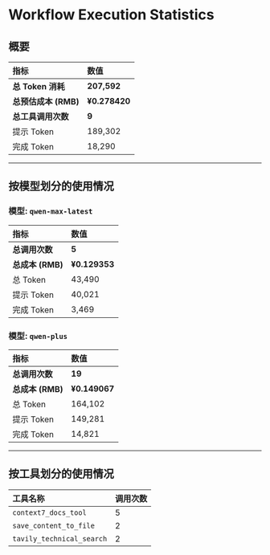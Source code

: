 # Workflow Execution Statistics

## 概要

| 指标 | 数值 |
| :--- | :--- |
| **总 Token 消耗** | **207,592** |
| **总预估成本 (RMB)** | **¥0.278420** |
| **总工具调用次数** | **9** |
| 提示 Token | 189,302 |
| 完成 Token | 18,290 |

---

## 按模型划分的使用情况


### 模型: `qwen-max-latest`

| 指标 | 数值 |
| :--- | :--- |
| **总调用次数** | **5** |
| **总成本 (RMB)** | **¥0.129353** |
| 总 Token | 43,490 |
| 提示 Token | 40,021 |
| 完成 Token | 3,469 |

### 模型: `qwen-plus`

| 指标 | 数值 |
| :--- | :--- |
| **总调用次数** | **19** |
| **总成本 (RMB)** | **¥0.149067** |
| 总 Token | 164,102 |
| 提示 Token | 149,281 |
| 完成 Token | 14,821 |

---

## 按工具划分的使用情况

| 工具名称 | 调用次数 |
| :--- | :--- |
| `context7_docs_tool` | 5 |
| `save_content_to_file` | 2 |
| `tavily_technical_search` | 2 |
